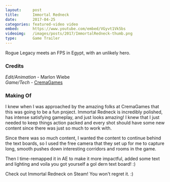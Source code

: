 ```yaml
---
layout:     post
title:      Immortal Redneck
date:       2017-04-25
categories: featured-video video
embed:      https://www.youtube.com/embed/VGyvt1Vk5bs
videoimg:   /images/posts/2017/ImmortalRedneck-thumb.png
type:       Game Trailer
---
```


Rogue Legacy meets an FPS in Egypt, with an unlikely hero.

### Credits  

_Edit/Animation_ - Marlon Wiebe  
_Game/Tech_ - [CremaGames](https://www.youtube.com/watch?v=VGyvt1Vk5bs)  

### Making Of  

I knew when I was approached by the amazing folks at CremaGames that this was going to be a fun project.  Immortal Redneck is incredibly polished, has intense satisfying gameplay, and just looks amazing!  I knew that I just needed to keep things action packed and every shot should have some new content since there was just so much to work with.

Since there was so much content, I wanted the content to continue behind the text boards, so I used the free camera that they set up for me to capture long, smooth pushes down interesting corridors and rooms in the game.

Then I time-remapped it in AE to make it more impactful, added some text and lighting and voila you got yourself a gol dern text board! :)

Check out Immortal Redneck on Steam!  You won't regret it. :)
